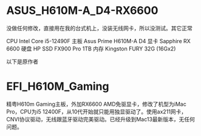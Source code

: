 # ASUS_H610M-A_D4-RX6600
没做任何修改，直接用在我的台式机上，没装无线网卡，所以没测试。其它正常

CPU	Intel Core i5-12490F
主板	Asus Prime H610M-A D4
显卡	Sapphire  RX 6600
硬盘	HP SSD FX900 Pro 1TB
内存	Kingston FURY 32G (16Gx2)


以下是原作者

# EFI_H610M_Gaming

精粤H610m Gaming主板，外加RX6600 AMD免驱显卡，修改了机型为iMac Pro，CPU为i5 12400F，从10代开始就只能用独显驱动了。使用ax211网卡，CNVI协议驱动，无线跟蓝牙驱动完美驱动。已经升级到Mac13最新版本，无任何问题。
